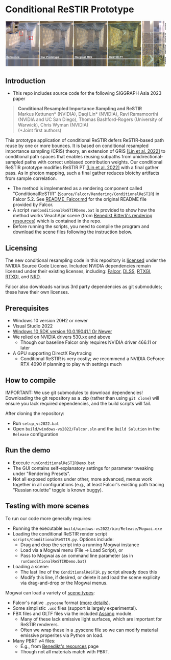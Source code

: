 # Conditional ReSTIR Prototype
![](teaser.png)

## Introduction
- This repo includes source code for the following SIGGRAPH Asia 2023 paper

> **Conditional Resampled Importance Sampling and ReSTIR**<br>
> Markus Kettunen* (NVIDIA), Daqi Lin* (NVIDIA), Ravi Ramamoorthi (NVIDIA and UC San Diego), Thomas Bashford-Rogers (University of Warwick),  Chris Wyman (NVIDIA)<br>
> (*Joint first authors) <br>

This prototype application of conditional ReSTIR defers ReSTIR-based path reuse by one or more bounces. It is based on conditional resampled importance sampling (CRIS) theory, an extension of GRIS [[Lin et al. 2022]](https://research.nvidia.com/publication/2022-07_generalized-resampled-importance-sampling-foundations-restir) to conditional path spaces that enables reusing subpaths from unidirectional-sampled paths with correct unbiased contribution weights. Our conditional ReSTIR prototype modifies ReSTIR PT [[Lin et al. 2022]](https://github.com/DQLin/ReSTIR_PT) with a final gather pass. As in photon mapping, such a final gather reduces blotchy artifacts from sample correlation.

- The method is implemented as a rendering component called "ConditionalReSTIR" (`Source/Falcor/Rendering/ConditionalReSTIR`) in Falcor 5.2.
See [README_Falcor.md](README_Falcor.md) for the original README file provided by Falcor.
- A script `runConditionalReSTIRDemo.bat` is provided to show how the method works VeachAjar scene (from [Benedikt Bitterli's rendering resources](https://benedikt-bitterli.me/resources/)) which is contained in the repo.
- Before running the scripts, you need to compile the program and download the scene files following the instruction below.

## Licensing

The new conditional resampling code in this repository is [licensed](LICENSE.md) under the NVIDIA Source Code License.  Included NVIDIA dependencies remain licensed under their existing licenses, including:  [Falcor](https://github.com/NVIDIAGameWorks/Falcor/blob/master/LICENSE.md), [DLSS](https://github.com/NVIDIA/DLSS/blob/main/LICENSE.txt), [RTXGI](https://github.com/NVIDIAGameWorks/RTXGI/blob/main/License.txt), [RTXDI](https://github.com/NVIDIAGameWorks/RTXDI/blob/main/LICENSE.txt), and [NRD](https://github.com/NVIDIAGameWorks/RayTracingDenoiser/blob/master/LICENSE.txt).  

Falcor also downloads various 3rd party dependencies as git submodules; these have their own licenses.

## Prerequisites
- Windows 10 version 20H2 or newer
- Visual Studio 2022
- [Windows 10 SDK version 10.0.19041.1 Or Newer](https://developer.microsoft.com/en-us/windows/downloads/sdk-archive)
- We relied on NVIDIA drivers 530.xx and above 
	* Though our baseline Falcor only requires NVIDIA driver 466.11 or later
- A GPU supporting DirectX Raytracing 
	* Conditional ReSTIR is very costly; we recommend a NVIDIA GeForce RTX 4090 if planning to play with settings much

## How to compile
IMPORTANT:  We use git submodules to download dependencies!  Downloading the git repository as a .zip (rather than using `git clone`) will ensure you lack required dependencies, and the build scripts will fail.

After cloning the repository:
- Run `setup_vs2022.bat`
- Open `build/windows-vs2022/Falcor.sln` and the `Build Solution` in the `Release` configuration 

## Run the demo
- Execute `runConditionalReSTIRDemo.bat`
- The GUI contains self-explanatory settings for parameter tweaking under "Rendering Presets".  
- Not all exposed options under other, more advanced, menus work together in all configurations (e.g., at least Falcor's existing path tracing "Russian roulette" toggle is known buggy).

## Testing with more scenes
To run our code more generally requires:
- Running the executable `build/windows-vs2022/bin/Release/Mogwai.exe`
- Loading the conditional ReSTIR render script `scripts/ConditionalReSTIR.py`.  Options include:
	* Drag and drop the script into a running Mogwai instance 
	* Load via a Mogwai menu (File -> Load Script), or 
	* Pass to Mogwai as an command line parameter (as in `runConditionalReSTIRDemo.bat`)
- Loading a scene:
	* The last line of the `ConditionalReSTIR.py` script already does this
	* Modify this line, if desired, or delete it and load the scene explicity via drag-and-drop or the Mogwai menus.

Mogwai can load a variety of [scene types](docs/usage/scene-formats.md):
- Falcor's native `.pyscene` format ([more details](docs/usage/scene-formats.md)). 
- Some simplistic `.usd` files (support is largely experimental).
- FBX files and GLTF files via the included [Assimp](https://github.com/assimp/assimp) module.
	* Many of these lack emissive light surfaces, which are important for ReSTIR renderers.
	* Often we wrap these in a .pyscene file so we can modify material emissive properites via Python on load.
- Many PBRT v4 files:
	* E.g., from [Benedikt's resources](https://benedikt-bitterli.me/resources/) page
	* Though not all materials match with PBRT.



